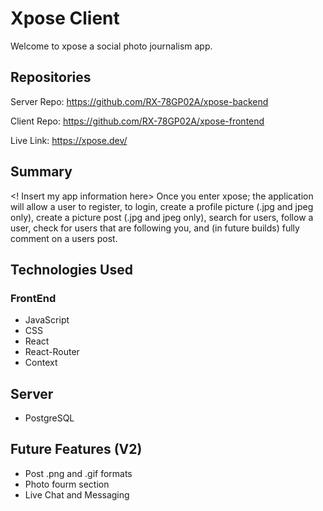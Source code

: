 # Xpose Client
Welcome to xpose a social photo journalism app.

## Repositories
Server Repo: https://github.com/RX-78GP02A/xpose-backend

Client Repo: https://github.com/RX-78GP02A/xpose-frontend

Live Link: https://xpose.dev/

## Summary
<! Insert my app information here>
Once you enter xpose; the application will allow a user to register, to login, create a profile picture (.jpg and jpeg only), create a picture post (.jpg and jpeg only), search for users, follow a user, check for users that are following you, and (in future builds) fully comment on a users post.

## Technologies Used

### FrontEnd

* JavaScript
* CSS
* React
* React-Router
* Context

## Server

 * PostgreSQL


## Future Features (V2)

* Post .png and .gif formats
* Photo fourm section
* Live Chat and Messaging 
